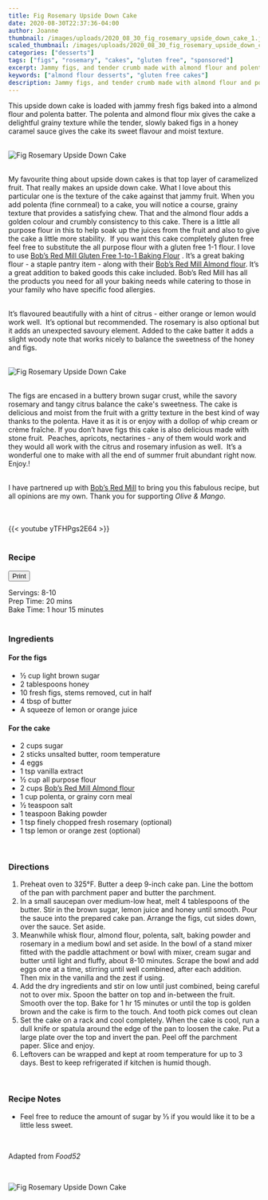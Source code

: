 ```yaml
---
title: Fig Rosemary Upside Down Cake
date: 2020-08-30T22:37:36-04:00
author: Joanne
thumbnail: /images/uploads/2020_08_30_fig_rosemary_upside_down_cake_1.jpg
scaled_thumbnail: /images/uploads/2020_08_30_fig_rosemary_upside_down_cake_0.jpg
categories: ["desserts"]
tags: ["figs", "rosemary", "cakes", "gluten free", "sponsored"]
excerpt: Jammy figs, and tender crumb made with almond flour and polenta 
keywords: ["almond flour desserts", "gluten free cakes"]
description: Jammy figs, and tender crumb made with almond flour and polenta 
---
```

<span class="blog-text">

This upside down cake is loaded with jammy fresh figs baked into a almond flour and polenta batter. The polenta and almond flour mix gives the cake a delightful grainy texture while the tender, slowly baked figs in a honey caramel sauce gives the cake its sweet flavour and moist texture.  
</br>
</br>

![Fig Rosemary Upside Down Cake](/images/uploads/2020_08_30_fig_rosemary_upside_down_cake_2.jpg)
</br>
</br>

My favourite thing about upside down cakes is that top layer of caramelized fruit. That really makes an upside down cake. What I love about this particular one is the texture of the cake against that jammy fruit. When you add polenta (fine cornmeal) to a cake, you will notice a course, grainy texture that provides a satisfying chew. That and the almond flour adds a golden colour and crumbly consistency to this cake. There is a little all purpose flour in this to help soak up the juices from the fruit and also to give the cake a little more stability.  If you want this cake completely gluten free feel free to substitute the all purpose flour with a gluten free 1-1 flour. I love to use <span class="highlight"><a rel="nofollow" href="https://www.bobsredmill.com/gluten-free-1-to-1-baking-flour.html">Bob’s Red Mill Gluten Free 1-to-1 Baking Flour</a></span> . It’s a great baking flour - a staple pantry item - along with their <span class="highlight"><a rel="nofollow" href="https://www.bobsredmill.com/almond-meal-flour.html"><span class="highlight"><a rel="nofollow" href="https://www.bobsredmill.com/almond-meal-flour.html">Bob’s Red Mill Almond flour</a></span></a></span>. It’s a great addition to baked goods this cake included. Bobʼs Red Mill has all the products you need for all your baking needs while catering to those in your family who have specific food allergies. 
</br>
</br>

It’s flavoured beautifully with a hint of citrus - either orange or lemon would work well.  It’s optional but recommended. The rosemary is also optional but it adds an unexpected savoury element. Added to the cake batter it adds a slight woody note that works nicely to balance the sweetness of the honey and figs. 
</br>
</br>

![Fig Rosemary Upside Down Cake](/images/uploads/2020_08_30_fig_rosemary_upside_down_cake_3.jpg)
</br>
</br>

The figs are encased in a buttery brown sugar crust, while the savory rosemary and tangy citrus balance the cake's sweetness. The cake is delicious and moist from the fruit with a gritty texture in the best kind of way thanks to the polenta. Have it as it is or enjoy with a dollop of whip cream or crème fraîche. If you don’t have figs this cake is also delicious made with stone fruit.  Peaches, apricots, nectarines - any of them would work and they would all work with the citrus and rosemary infusion as well.  It’s a wonderful one to make with all the end of summer fruit abundant right now. Enjoy.!
</br>
</br>

I have partnered up with <span class="highlight"><a rel="nofollow" href="https://www.bobsredmill.com/?utm_source=TheOliveAndMango&utm_medium=influencer&utm_campaign=bobsredmill">Bob’s Red Mill</a></span> to bring you this fabulous recipe, but all opinions are my own. Thank you for supporting _Olive & Mango_.

</br>
</br>
{{< youtube yTFHPgs2E64 >}}
</br>
</br>
</span>

### Recipe
<div print_button><form>
<input type="button" value="Print" class="btn__print" onClick="window.print()">
</form></div>

<div>Servings: <span itemprop="recipeYield">8-10</div>
<div>Prep Time: <meta itemprop="prepTime" content="PT20M">20 mins </div>
<div>Bake Time: <meta itemprop="cookTime" content="PT75M">1 hour 15 minutes</div>
</br>

### Ingredients 
#### For the figs

* <span itemprop="recipeIngredient">&frac12; cup light brown sugar </span>
* <span itemprop="recipeIngredient">2 tablespoons honey</span>
* <span itemprop="recipeIngredient">10 fresh figs, stems removed, cut in half</span>
* <span itemprop="recipeIngredient">4 tbsp of butter</span>
* <span itemprop="recipeIngredient">A squeeze of lemon or orange juice </span>

#### For the cake

* <span itemprop="recipeIngredient">2 cups sugar</span>
* <span itemprop="recipeIngredient">2 sticks unsalted butter, room temperature</span>
* <span itemprop="recipeIngredient">4 eggs</span>
* <span itemprop="recipeIngredient">1 tsp vanilla extract </span>
* <span itemprop="recipeIngredient">&frac12; cup all purpose flour</span>
* <span itemprop="recipeIngredient">2 cups <span class="highlight"><a rel="nofollow" href="https://www.bobsredmill.com/almond-meal-flour.html">Bob’s Red Mill Almond flour</a></span></span>
* <span itemprop="recipeIngredient">1 cup polenta, or grainy corn meal</span>
* <span itemprop="recipeIngredient">&frac12; teaspoon salt</span>
* <span itemprop="recipeIngredient">1 teaspoon Baking powder</span>
* <span itemprop="recipeIngredient">1 tsp finely chopped fresh rosemary (optional)</span>
* <span itemprop="recipeIngredient">1 tsp lemon or orange zest (optional) </span>
</br>

### Directions

1. Preheat oven to 325°F. Butter a  deep 9-inch cake pan. Line the bottom of the pan with parchment paper and butter the parchment.
2. In a small saucepan over medium-low heat, melt 4 tablespoons of the butter. Stir in the brown sugar, lemon juice and honey until smooth. Pour the sauce into the prepared cake pan. Arrange the figs, cut sides down, over the sauce. Set aside.
3. Meanwhile whisk flour, almond flour, polenta, salt, baking powder and rosemary in a medium bowl and set aside. In the bowl of a stand mixer fitted with the paddle attachment or bowl with mixer, cream sugar and butter until light and fluffy, about 8-10 minutes. Scrape the bowl and add eggs one at a time, stirring until well combined, after each addition. Then mix in the vanilla and the zest if using. 
4. Add the dry ingredients and stir on low until just combined, being careful not to over mix. Spoon the batter on top and in-between the fruit. Smooth over the top. Bake for 1 hr 15 minutes or until the top is golden brown and the cake is firm to the touch. And tooth pick comes out clean 
5. Set the cake on a rack and cool completely. When the cake is cool, run a dull knife or spatula around the edge of the pan to loosen the cake. Put a large plate over the top and invert the pan. Peel off the parchment paper. Slice and enjoy. 
6. Leftovers can be wrapped and kept at room temperature for up to 3 days. Best to keep refrigerated if kitchen is humid though.
</br>

### Recipe Notes
* Feel free to reduce the amount of sugar by &frac13; if you would like it to be a little less sweet.
</br>

Adapted from _Food52_

</br>

![Fig Rosemary Upside Down Cake](/images/uploads/2020_08_30_fig_rosemary_upside_down_cake_4.jpg)